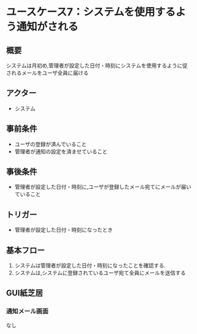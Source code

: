 # ユースケース7：システムを使用するよう通知がされる
## 概要
システムは月初め,管理者が設定した日付・時刻にシステムを使用するように促されるメールをユーザ全員に届ける
## アクター
- システム
## 事前条件
- ユーザの登録が済んでいること
- 管理者が通知の設定を済ませていること
## 事後条件
- 管理者が設定した日付・時刻に,ユーザが登録したメール宛てにメールが届いていること
## トリガー
- 管理者が設定した日付・時刻になったとき
## 基本フロー
1. システムは管理者が設定した日付・時刻になったことを確認する.
2. システムは,システムに登録されているユーザ宛て全員にメールを送信する
## GUI紙芝居
### 通知メール画面
なし